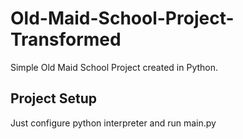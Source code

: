 # Old-Maid-School-Project-Transformed

Simple Old Maid School Project created in Python.

## Project Setup

Just configure python interpreter and run main.py
